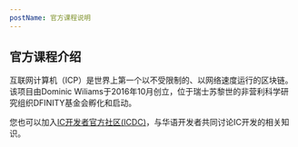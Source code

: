 ```yaml
---
postName: 官方课程说明
---
```


## 官方课程介绍
互联网计算机（ICP）是世界上第一个以不受限制的、以网络速度运行的区块链。该项目由Dominic Wiliams于2016年10月创立，位于瑞士苏黎世的非营利科学研究组织DFINITY基金会孵化和启动。<br>




您也可以加入[IC开发者官方社区(ICDC)](https://t.me/+VdtEpjp34AQ2OWJl)，与华语开发者共同讨论IC开发的相关知识。